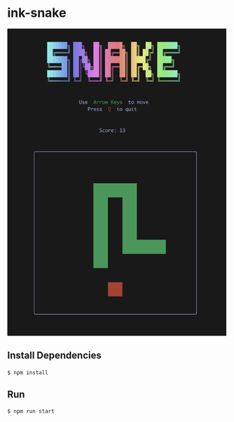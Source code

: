 # ink-snake
<img src="https://github.com/MooseJ/ink-snake/blob/master/screenshot/snake.png" width="500" height="700" />

## Install Dependencies
```bash
$ npm install
```

## Run
```bash
$ npm run start
```
